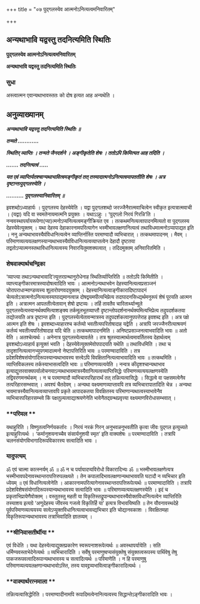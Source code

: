 +++
title = "०७ पुद्गलस्येव आत्मनोऽनित्यत्वमनिवारितम्"

+++


## अन्यथाभावि यद्वस्तु तदनित्यमिति स्थितिः

**पुद्गलस्येव आत्मनोऽनित्यत्वमनिवारितम्**

**अन्यथाभावि यद्वस्तु तदनित्यमिति स्थितिः**

### **सुधा**

अस्त्वात्मन एवान्यथाभावस्ततः को दोष इत्यत आह अन्यथेति ।

## **अनुव्याख्यानम्**

***अन्यथाभावि यद्वस्तु तदनित्यमिति स्थितिः ॥***

***तन्मते ............***

***स्थितिर् व्याप्तिः । तन्मते जैनदर्शने । अङ्गीकृतेति शेषः । ततोऽपि किमित्यत आह तदिति ।***

***....... तदनित्यत्वं .....***

***यत एवं व्याप्तिर्यतश्चान्यथाभावित्वमङ्गीकृतं तत् तस्मादात्मनोऽनित्यत्वमापततीति शेषः । अत्र दृष्टान्तःपुद्गलस्येति ।***

***.......... पुद्गलस्यानिवारितम् ॥***

इवशब्दोऽध्याहार्यः । पुद्गलस्य देहस्येवेति । यद्वा पुद्गलशब्दो जरज्जैनैरात्मवाचित्वेन स्वीकृत इत्यत्रात्मवाची । (यद्वा) यदि वा स्वमतेनायमात्मनि प्रयुक्तः । यथाऽऽहुः । ‘पुद्गलो निरयं गिरन्नि’ति । नन्ववस्थापर्यायरूपेणा(प्या)त्मनोऽप्यनित्यत्वमङ्गीक्रियत एव । तत्कथमनित्यत्वापादनमित्यतो वा पुद्गलस्य देहस्येवेत्युक्तम् । यथा देहस्य देहाकारनामपरित्यागेन भस्मीभावलक्षणानित्यत्वं तथाविधमात्मनोऽप्यापाद्यत इति । ननु अन्यथाभावस्यैवंविधानित्यत्वेन व्याप्तिर्नास्ति परमाण्वादौ व्यभिचारात् । तत्कथमापादनम् । मैवम् । परिमाणव्यत्ययलक्षणस्यान्यथाभवस्यैवंविधानित्यत्वव्याप्तत्वेन देहादौ दृष्टतया तद्वतोऽप्यात्मनस्तथाविधानित्यत्वस्य निवारयितुमशक्यत्वात् । तदिदमुक्तम् अनिवारितमिति ।

### **शेषवाक्यार्थचन्द्रिका**

‘व्याप्त्या तथाऽन्यथाभावादि’त्युत्तरग्रन्थानुरोधेनाह स्थितिर्व्याप्तिरिति ॥ ततोऽपि किमितीति । व्याप्त्यङ्गीकारमात्रस्यादोषत्वादिति भावः । आत्मनोऽन्यथाभवेन देहस्यानित्यत्वप्रसञ्जनं चोरापराधान्माण्डव्यस्य शूलारोपणवदयुक्तम् । देहस्यानित्यत्वाङ्गीकारादिष्टापादनं चेत्यतोऽत्रात्मनोऽनित्यत्वस्यापाद्यमानत्वान्न दोषद्वयमपीत्यभिप्रेत्य तदापादनसिध्द्यर्थमनुरूपं शेषं पूरयति आत्मन इति । अत्रात्मन आपततीत्येतावान् शेषो द्रष्टव्यः । तर्हि तावतैव चारितार्थ्यान्मूले पुद्गलस्येत्यस्यानर्थक्यमित्याशङ्क्य तर्कमूलभूतव्याप्तौ दृष्टान्तोपदर्शनानर्थक्यमित्यभिप्रेत्य तदुपदर्शकतया तद्योजयति अत्र दृष्टान्त इति । पुद्गलस्येत्येतावन्मात्रस्य तदुपदर्शकत्वानुपपत्तेराह इवशब्द इति । अत्र पक्षे आत्मन इति शेषः । इवशब्दाध्याहारश्च कर्तव्यो भवतीत्यपरितोषादाह यद्वेति । अत्रापि जरज्जैनरीत्याश्रयणं कर्तव्यं भवतीत्यपरितोषादाह यदि चेति ॥ तत्कथमापादनमिति । अनिष्टप्रसञ्जनत्वाभवादिति भावः ॥ अतो वेति । अतश्चेत्यर्थः । अनेनात्र पुद्गलस्येत्यावर्तते । तत्र श्रुतस्यात्मार्थत्वमावर्तितस्य देहार्थत्वम् इवशब्दोऽध्याहार्य इत्युक्तं भवति । देहस्येवेत्युक्तमेवोपपादयति यथेति ॥ तथाविधमिति । तथा च तादृशानित्यत्वानभ्युपगमादात्मनो नेष्टापत्तिरिति भावः ॥ परमाण्वादाविति । तत्र प्रदेशविशेषसंयोगादिरूपस्यान्यथाभावस्य सत्त्वेऽपि विवक्षितानित्यत्वाभावादिति भावः ॥ तत्कथमिति । व्याप्तिविकलस्य तर्कस्याभासत्वदिति भावः ॥ परिमाणव्यत्ययेति । नन्वत्र कीदृशश्चान्यथाभाव इत्याद्युत्तरवाक्यपर्यालोचनयाऽन्यथाभावमात्रस्यैवानित्यत्वव्याप्तिसिद्धेः परिमाणव्यत्ययलक्षणस्येति तद्विवरणमनर्थकम् । न च परमाण्वादौ व्यभिचारपरिहारार्थं तत् तन्नित्यत्वासिद्धेः । सिद्धत्वे वा पक्षसमत्वेनैव तत्परिहारसम्भवात् । अवश्यं चैतदेवम् । अन्यथा वक्ष्यमाणव्याप्तावपि तत्र व्यभिचारापातादिति चेन्न । अन्यथा भावमात्रस्यैवानित्यत्वव्याप्तावपि प्रकृते आपादकतया विवक्षितस्य परिमाणान्यथात्वस्याभावेनैव व्यभिचारपरिहारसम्भवे किं पक्षतुल्यत्वाद्याश्रयणेनेति भावेनैतद्ग्रन्थप्रवृत्त्या वक्ष्यमाणविरोधासम्भवात् ।

### **परिमल **

यथाहुरिति । विष्णुतत्वनिर्णयकर्तारः । निरयं नरकं गिरन् अनुभवन्ननुभवतीति कृत्वा जीवः पुद्गल इत्युच्यते इत्याहुरित्यर्थः । ‘कर्मानुशयनाच्चैव संसार्यनुशयी स्मृत’ इति वाक्यशेषः ॥ परमाण्वादाविति । तत्रापि चलनसंयोगविभागादिरूपविकारस्य सत्वादिति भावः ।

### **यादुपत्यम्**

ॐ एवं चात्मा कात्स्नर्यम् ॐ ॥ ॐ न च पर्यायादप्यविरोधो विकारादिभ्यः ॐ ॥ भस्मीभावलक्षणेत्यत्र भस्मीभावपदेनावस्थान्तरापत्तिरुपलक्ष्यते । तेन कपालादिभावलक्षणान्यथाभाववति घटादौ न व्यभिचार इति ध्येयम् ॥ एवं विधानित्यत्वेनेति । आकारनामपरित्यागेनावस्थान्तरापत्तिरूपेत्यर्थः ॥ परमाण्वादाविति । तत्रापि प्रदेशविशेषसंयोगादिरूपस्यान्यथाभावस्य सत्वादिति भावः ॥ परिमाणव्यत्ययलक्षणस्येति । इदं च प्रकृताभिप्रायेणैवोक्तम् । वस्तुतस्तु महती या विकृतिस्तद्रूपान्यथाभावस्यैवोक्तविधानित्यत्वेन व्याप्तिरिति तस्याशय इत्यग्रे ‘अणुदेहस्य जीवस्य गजत्वे विकृतिर्हि या’ इत्यत्र विभावयिष्यति ॥ तेन यौवनावस्थदेहे पूर्वपरिमाणव्यत्ययस्य सत्वेऽप्युक्तविधानित्यत्वाभावव्द्यभिचार इति चोद्यानवकाशः । विवक्षितमहा विकृतिरूपान्यथाभावस्य तत्राभिवादिति ज्ञातव्यम् ।

### **श्रीनिवासतीर्थीया **

एवं विधेति । यथा देहस्येत्याद्युक्तप्रकारेण स्वरूपनाशरूपेत्यर्थः ॥ अवस्थापर्यायेति । सति धर्मिण्यवस्ताभेदेनेत्यर्थः ॥ व्यभिचारादिति । सर्वेषु परमाणुष्वप्यसंयुक्तेषु संयुक्तत्वरूपस्य पार्थिवेषु तेषु पाकजरूपवत्वादिरूपान्यथाभावस्य च सत्वादित्यर्थः ॥ परिमाणेति । न हि परमाणुषु परिमाणव्यत्ययलक्षणान्यथाभावोऽस्ति, तस्य यावद्द्रव्यभावित्वाङ्गीकारादित्यर्थः ।

### **वाक्यार्थरत्नमाला **

तन्नित्यत्वासिद्धेरिति । परमाण्वादीनामपि रूपादिमत्वेनानित्यत्वस्य सिद्धान्तेऽङ्गीकारादिति भावः ।

